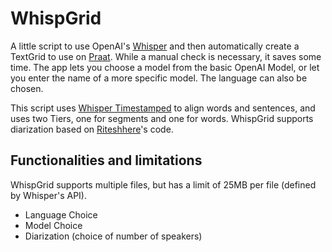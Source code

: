 # WhispGrid
A little script to use OpenAI's [Whisper](https://github.com/openai/whisper) and then automatically create a TextGrid to use on [Praat](https://www.fon.hum.uva.nl/praat/). While a manual check is necessary, it saves some time. 
The app lets you choose a model from the basic OpenAI Model, or let you enter the name of a more specific model. The language can also be chosen.

This script uses [Whisper Timestamped](https://github.com/linto-ai/whisper-timestamped) to align words and sentences, and uses two Tiers, one for segments and one for words. 
WhispGrid supports diarization based on [Riteshhere](https://github.com/riteshhere/Speaker_diarization)'s code. 

## Functionalities and limitations

WhispGrid supports multiple files, but has a limit of 25MB per file (defined by Whisper's API).
- Language Choice
- Model Choice
- Diarization (choice of number of speakers)
